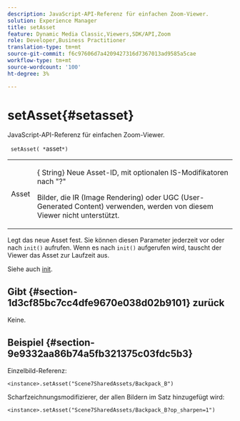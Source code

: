 ```yaml
---
description: JavaScript-API-Referenz für einfachen Zoom-Viewer.
solution: Experience Manager
title: setAsset
feature: Dynamic Media Classic,Viewers,SDK/API,Zoom
role: Developer,Business Practitioner
translation-type: tm+mt
source-git-commit: f6c97606d7a4209427316d7367013ad9585a5cae
workflow-type: tm+mt
source-wordcount: '100'
ht-degree: 3%

---
```



# setAsset{#setasset}

JavaScript-API-Referenz für einfachen Zoom-Viewer.

` setAsset( *`asset`*)`

<table id="table_896DFF34A68A403DB93A6D597461A573"> 
 <tbody> 
  <tr> 
   <td colname="col1"> <p> <span class="codeph"> <span class="varname"> Asset</span> </span> </p> </td> 
   <td colname="col2"> <p>{<span class="codeph"> String</span>} Neue Asset-ID, mit optionalen IS-Modifikatoren nach "?" </p> <p> Bilder, die IR (Image Rendering) oder UGC (User-Generated Content) verwenden, werden von diesem Viewer nicht unterstützt. </p> </td> 
  </tr> 
 </tbody> 
</table>

Legt das neue Asset fest. Sie können diesen Parameter jederzeit vor oder nach `init()` aufrufen. Wenn es nach `init()` aufgerufen wird, tauscht der Viewer das Asset zur Laufzeit aus.

Siehe auch [init](../../../c-html5-s7-aem-asset-viewers/c-html5-20-basic-zoom-viewer-about/c-html5-20-basic-zoom-viewer-javascriptapiref/r-html5-basic-zoom-viewer-20-javascriptapiref-init.md#reference-aee94dd92a28410784f7a1792e28683b).

## Gibt {#section-1d3cf85bc7cc4dfe9670e038d02b9101} zurück

Keine.

## Beispiel {#section-9e9332aa86b74a5fb321375c03fdc5b3}

Einzelbild-Referenz:

```
<instance>.setAsset("Scene7SharedAssets/Backpack_B")
```

Scharfzeichnungsmodifizierer, der allen Bildern im Satz hinzugefügt wird:

```
<instance>.setAsset("Scene7SharedAssets/Backpack_B?op_sharpen=1")
```

